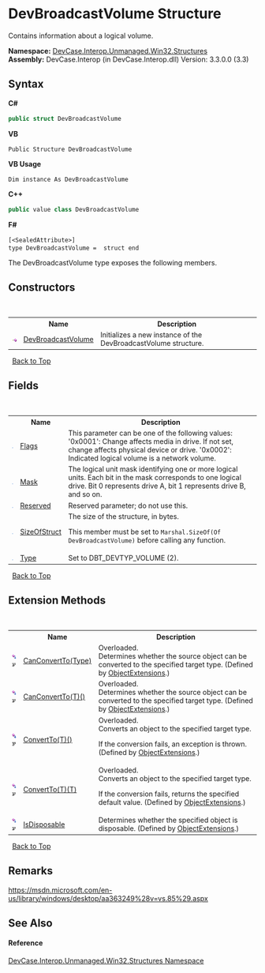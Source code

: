 # DevBroadcastVolume Structure
 

Contains information about a logical volume.

**Namespace:**&nbsp;<a href="N_DevCase_Interop_Unmanaged_Win32_Structures">DevCase.Interop.Unmanaged.Win32.Structures</a><br />**Assembly:**&nbsp;DevCase.Interop (in DevCase.Interop.dll) Version: 3.3.0.0 (3.3)

## Syntax

**C#**<br />
``` C#
public struct DevBroadcastVolume
```

**VB**<br />
``` VB
Public Structure DevBroadcastVolume
```

**VB Usage**<br />
``` VB Usage
Dim instance As DevBroadcastVolume
```

**C++**<br />
``` C++
public value class DevBroadcastVolume
```

**F#**<br />
``` F#
[<SealedAttribute>]
type DevBroadcastVolume =  struct end
```

The DevBroadcastVolume type exposes the following members.


## Constructors
&nbsp;<table><tr><th></th><th>Name</th><th>Description</th></tr><tr><td>![Public method](media/pubmethod.gif "Public method")</td><td><a href="M_DevCase_Interop_Unmanaged_Win32_Structures_DevBroadcastVolume__ctor">DevBroadcastVolume</a></td><td>
Initializes a new instance of the DevBroadcastVolume structure.</td></tr></table>&nbsp;
<a href="#devbroadcastvolume-structure">Back to Top</a>

## Fields
&nbsp;<table><tr><th></th><th>Name</th><th>Description</th></tr><tr><td>![Public field](media/pubfield.gif "Public field")</td><td><a href="F_DevCase_Interop_Unmanaged_Win32_Structures_DevBroadcastVolume_Flags">Flags</a></td><td>
This parameter can be one of the following values: '0x0001': Change affects media in drive. If not set, change affects physical device or drive. '0x0002': Indicated logical volume is a network volume.</td></tr><tr><td>![Public field](media/pubfield.gif "Public field")</td><td><a href="F_DevCase_Interop_Unmanaged_Win32_Structures_DevBroadcastVolume_Mask">Mask</a></td><td>
The logical unit mask identifying one or more logical units. Each bit in the mask corresponds to one logical drive. Bit 0 represents drive A, bit 1 represents drive B, and so on.</td></tr><tr><td>![Public field](media/pubfield.gif "Public field")</td><td><a href="F_DevCase_Interop_Unmanaged_Win32_Structures_DevBroadcastVolume_Reserved">Reserved</a></td><td>
Reserved parameter; do not use this.</td></tr><tr><td>![Public field](media/pubfield.gif "Public field")</td><td><a href="F_DevCase_Interop_Unmanaged_Win32_Structures_DevBroadcastVolume_SizeOfStruct">SizeOfStruct</a></td><td>
The size of the structure, in bytes. 

 This member must be set to `Marshal.SizeOf(Of DevBroadcastVolume)` before calling any function.</td></tr><tr><td>![Public field](media/pubfield.gif "Public field")</td><td><a href="F_DevCase_Interop_Unmanaged_Win32_Structures_DevBroadcastVolume_Type">Type</a></td><td>
Set to DBT_DEVTYP_VOLUME (2).</td></tr></table>&nbsp;
<a href="#devbroadcastvolume-structure">Back to Top</a>

## Extension Methods
&nbsp;<table><tr><th></th><th>Name</th><th>Description</th></tr><tr><td>![Public Extension Method](media/pubextension.gif "Public Extension Method")![Code example](media/CodeExample.png "Code example")</td><td><a href="M_DevCase_Core_Extensions_Object_ObjectExtensions_CanConvertTo">CanConvertTo(Type)</a></td><td>Overloaded.  
Determines whether the source object can be converted to the specified target type.
 (Defined by <a href="T_DevCase_Core_Extensions_Object_ObjectExtensions">ObjectExtensions</a>.)</td></tr><tr><td>![Public Extension Method](media/pubextension.gif "Public Extension Method")![Code example](media/CodeExample.png "Code example")</td><td><a href="M_DevCase_Core_Extensions_Object_ObjectExtensions_CanConvertTo__1">CanConvertTo(T)()</a></td><td>Overloaded.  
Determines whether the source object can be converted to the specified target type.
 (Defined by <a href="T_DevCase_Core_Extensions_Object_ObjectExtensions">ObjectExtensions</a>.)</td></tr><tr><td>![Public Extension Method](media/pubextension.gif "Public Extension Method")![Code example](media/CodeExample.png "Code example")</td><td><a href="M_DevCase_Core_Extensions_Object_ObjectExtensions_ConvertTo__1">ConvertTo(T)()</a></td><td>Overloaded.  
Converts an object to the specified target type. 

 If the conversion fails, an exception is thrown.
 (Defined by <a href="T_DevCase_Core_Extensions_Object_ObjectExtensions">ObjectExtensions</a>.)</td></tr><tr><td>![Public Extension Method](media/pubextension.gif "Public Extension Method")![Code example](media/CodeExample.png "Code example")</td><td><a href="M_DevCase_Core_Extensions_Object_ObjectExtensions_ConvertTo__1_1">ConvertTo(T)(T)</a></td><td>Overloaded.  
Converts an object to the specified target type. 

 If the conversion fails, returns the specified default value.
 (Defined by <a href="T_DevCase_Core_Extensions_Object_ObjectExtensions">ObjectExtensions</a>.)</td></tr><tr><td>![Public Extension Method](media/pubextension.gif "Public Extension Method")![Code example](media/CodeExample.png "Code example")</td><td><a href="M_DevCase_Core_Extensions_Object_ObjectExtensions_IsDisposable">IsDisposable</a></td><td>
Determines whether the specified object is disposable.
 (Defined by <a href="T_DevCase_Core_Extensions_Object_ObjectExtensions">ObjectExtensions</a>.)</td></tr></table>&nbsp;
<a href="#devbroadcastvolume-structure">Back to Top</a>

## Remarks
<a href="https://msdn.microsoft.com/en-us/library/windows/desktop/aa363249%28v=vs.85%29.aspx" target="_blank">https://msdn.microsoft.com/en-us/library/windows/desktop/aa363249%28v=vs.85%29.aspx</a>

## See Also


#### Reference
<a href="N_DevCase_Interop_Unmanaged_Win32_Structures">DevCase.Interop.Unmanaged.Win32.Structures Namespace</a><br />